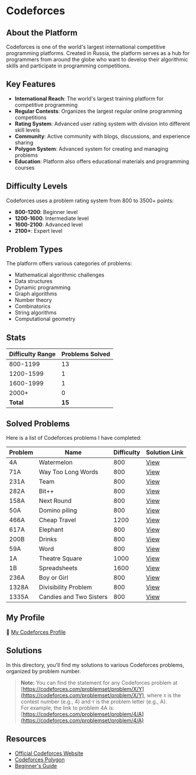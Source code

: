 # Codeforces

## About the Platform

Codeforces is one of the world's largest international competitive programming platforms. Created in Russia, the platform serves as a hub for programmers from around the globe who want to develop their algorithmic skills and participate in programming competitions.

## Key Features

- **International Reach**: The world's largest training platform for competitive programming
- **Regular Contests**: Organizes the largest regular online programming competitions
- **Rating System**: Advanced user rating system with division into different skill levels
- **Community**: Active community with blogs, discussions, and experience sharing
- **Polygon System**: Advanced system for creating and managing problems
- **Education**: Platform also offers educational materials and programming courses


## Difficulty Levels

Codeforces uses a problem rating system from 800 to 3500+ points:

- **800-1200**: Beginner level
- **1200-1600**: Intermediate level
- **1600-2100**: Advanced level
- **2100+**: Expert level


## Problem Types

The platform offers various categories of problems:

- Mathematical algorithmic challenges
- Data structures
- Dynamic programming
- Graph algorithms
- Number theory
- Combinatorics
- String algorithms
- Computational geometry


## Stats

| Difficulty Range | Problems Solved |
| :-- |:----------------|
| 800-1199 | 13              |
| 1200-1599 | 1               |
| 1600-1999 | 1               |
| 2000+ | 0               |
| **Total** | **15**          |

## Solved Problems

Here is a list of Codeforces problems I have completed:

| Problem | Name               | Difficulty | Solution Link       |
|---------|--------------------|------------|---------------------|
| 4A      | Watermelon         | 800        | [View](./4A.cpp)    |
| 71A     | Way Too Long Words | 800        | [View](./71A.cpp)   |
| 231A    | Team               | 800        | [View](./231A.cpp)  |
| 282A    | Bit++              | 800        | [View](./282A.cpp)  |
| 158A    | Next Round         | 800        | [View](./158A.cpp)  |
| 50A     | Domino piling      | 800        | [View](./50A.cpp)   |
| 466A    | Cheap Travel       | 1200       | [View](./466A.cpp)  |
| 617A    | Elephant           | 800        | [View](./617A.cpp)  |
| 200B    | Drinks             | 800        | [View](./200B.cpp)  |
| 59A     | Word             | 800        | [View](./59A.cpp)   |
| 1A      | Theatre Square             | 1000       | [View](./1A.cpp)    |
| 1B      | Spreadsheets             | 1600       | [View](./1B.cpp)    |
| 236A    | Boy or Girl             | 800        | [View](./236A.cpp)  |
| 1328A   | Divisibility Problem             | 800        | [View](./1328A.cpp) |
| 1335A   | Candies and Two Sisters             | 800        | [View](./1335A.cpp) |


## My Profile

🔗 [My Codeforces Profile](https://codeforces.com/profile/alwoodm)

## Solutions

In this directory, you'll find my solutions to various Codeforces problems, organized by problem number.

> **Note:** You can find the statement for any Codeforces problem at [https://codeforces.com/problemset/problem/X/Y](https://codeforces.com/problemset/problem/X/Y), where `X` is the contest number (e.g., 4) and `Y` is the problem letter (e.g., A).  
> For example, the link to problem 4A is: [https://codeforces.com/problemset/problem/4/A](https://codeforces.com/problemset/problem/4/A)

## Resources

- [Official Codeforces Website](https://codeforces.com/)
- [Codeforces Polygon](https://polygon.codeforces.com/)
- [Beginner's Guide](https://codeforces.com/blog/entry/23054)
